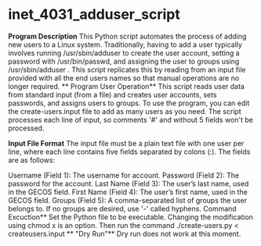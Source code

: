 # inet_4031_adduser_script
**Program Description**
This Python script automates the process of adding new users to a Linux system. Traditionally, having to add a user typically involves running /usr/sbin/adduser to create the user account, setting a password with /usr/bin/passwd, and assigning the user to groups using /usr/sbin/adduser <username> <group>. This script replicates this by reading from an input file provided with all the end users names so that manual operations are no longer required.
**
Program User Operation**
This script reads user data from standard input (from a file) and creates user accounts, sets passwords, and assigns users to groups. To use the program, you can edit the create-users.input file to add as many users as you need. The script processes each line of input, so comments '#' and without 5 fields won't be processed.

**Input File Format**
The input file must be a plain text file with one user per line, where each line contains five fields separated by colons (:). The fields are as follows:

Username (Field 1): The  username for account.
Password (Field 2): The password for the account.
Last Name (Field 3): The user’s last name, used in the GECOS field.
First Name (Field 4): The user’s first name, used in the GECOS field.
Groups (Field 5): A comma-separated list of groups the user belongs to. If no groups are desired, use '-' called hyphens.
Command Excuction**
Set the Python file to be executable. Changing the modification using chmod x is an option. Then run the command ./create-users.py < createusers.input 
**
"Dry Run"**
Dry run does not work at this moment. 

